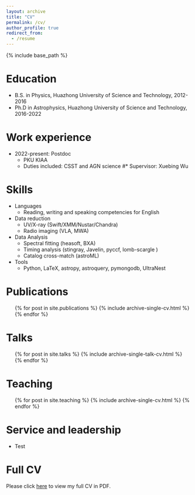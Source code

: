 ```yaml
---
layout: archive
title: "CV"
permalink: /cv/
author_profile: true
redirect_from:
  - /resume
---
```


{% include base_path %}

Education
======
* B.S. in Physics, Huazhong University of Science and Technology, 2012-2016
* Ph.D in Astrophysics, Huazhong University of Science and Technology, 2016-2022

Work experience
======
* 2022-present: Postdoc
  * PKU KIAA
  * Duties included: CSST and AGN science
  #* Supervisor: Xuebing Wu


  
Skills
======
* Languages
  * Reading, writing and speaking competencies for English
* Data reduction
  * UV/X-ray (Swift/XMM/Nustar/Chandra)
  * Radio imaging (VLA, MWA)
* Data Analysis
  * Spectral fitting (heasoft, BXA)
  * Timing analysis (stingray, Javelin, pyccf, lomb-scargle )
  * Catalog cross-match (astroML)
* Tools
  * Python, LaTeX, astropy, astroquery, pymongodb, UltraNest


Publications
======
  <ul>{% for post in site.publications %}
    {% include archive-single-cv.html %}
  {% endfor %}</ul>
  
Talks
======
  <ul>{% for post in site.talks %}
    {% include archive-single-talk-cv.html %}
  {% endfor %}</ul>
  
Teaching
======
  <ul>{% for post in site.teaching %}
    {% include archive-single-cv.html %}
  {% endfor %}</ul>
  
Service and leadership
======
* Test


Full CV
=================
Please click [here](./cv/CV_lyubing.pdf) to view my full CV in PDF.
